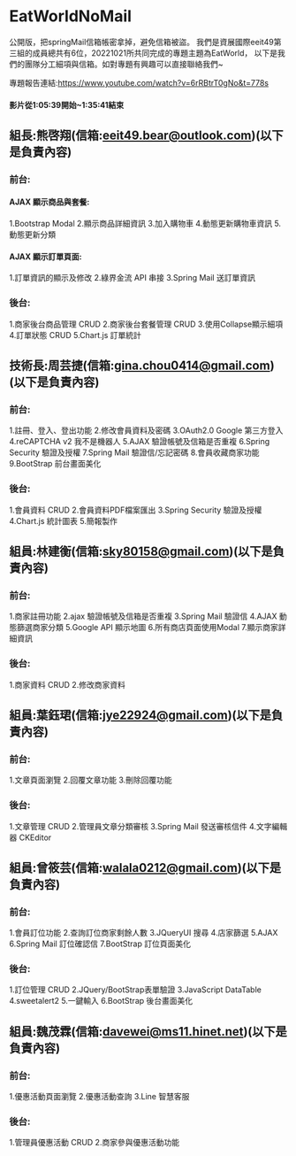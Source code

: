 # EatWorldNoMail
公開版，把springMail信箱帳密拿掉，避免信箱被盜。
我們是資展國際eeit49第三組的成員總共有6位，20221021所共同完成的專題主題為EatWorld，
以下是我們的團隊分工細項與信箱。如對專題有興趣可以直接聯絡我們~

專題報告連結:https://www.youtube.com/watch?v=6rRBtrT0gNo&t=778s
<h4>影片從1:05:39開始~1:35:41結束</h4>

組長:熊啓翔(信箱:eeit49.bear@outlook.com)(以下是負責內容)
---------------------------------------------------------------------------
<h3>前台:</h3>
<h4>AJAX 顯示商品與套餐:</h4>
  1.Bootstrap Modal
  2.顯示商品詳細資訊
  3.加入購物車
  4.動態更新購物車資訊
  5.動態更新分類

<h4>AJAX 顯示訂單頁面:</h4>
1.訂單資訊的顯示及修改
2.綠界金流 API 串接
3.Spring Mail 送訂單資訊

<h3>後台:</h3>
1.商家後台商品管理 CRUD
2.商家後台套餐管理 CRUD
3.使用Collapse顯示細項
4.訂單狀態 CRUD
5.Chart.js 訂單統計

技術長:周芸捷(信箱:gina.chou0414@gmail.com)(以下是負責內容)
---------------------------------------------------------------------------
<h3>前台:</h3>
1.註冊、登入、登出功能
2.修改會員資料及密碼
3.OAuth2.0 Google 第三方登入
4.reCAPTCHA   v2 我不是機器人
5.AJAX 驗證帳號及信箱是否重複
6.Spring Security 驗證及授權
7.Spring Mail 驗證信/忘記密碼
8.會員收藏商家功能
9.BootStrap 前台畫面美化

<h3>後台:</h3>
1.會員資料 CRUD
2.會員資料PDF檔案匯出
3.Spring Security 驗證及授權
4.Chart.js 統計圖表
5.簡報製作

組員:林建衡(信箱:sky80158@gmail.com)(以下是負責內容)
---------------------------------------------------------------------------
<h3>前台:</h3>
1.商家註冊功能
2.ajax 驗證帳號及信箱是否重複
3.Spring Mail 驗證信
4.AJAX 動態篩選商家分類
5.Google API 顯示地圖
6.所有商店頁面使用Modal
7.顯示商家詳細資訊

<h3>後台:</h3>
1.商家資料 CRUD
2.修改商家資料

組員:葉鈺珺(信箱:jye22924@gmail.com)(以下是負責內容)
---------------------------------------------------------------------------
<h3>前台:</h3>
1.文章頁面瀏覽
2.回覆文章功能
3.刪除回覆功能

<h3>後台:</h3>
1.文章管理 CRUD
2.管理員文章分類審核
3.Spring Mail 發送審核信件
4.文字編輯器 CKEditor

組員:曾筱芸(信箱:walala0212@gmail.com)(以下是負責內容)
---------------------------------------------------------------------------
<h3>前台:</h3>
1.會員訂位功能 
2.查詢訂位商家剩餘人數
3.JQueryUI 搜尋
4.店家篩選
5.AJAX
6.Spring Mail 訂位確認信
7.BootStrap 訂位頁面美化

<h3>後台:</h3>
1.訂位管理  CRUD
2.JQuery/BootStrap表單驗證
3.JavaScript DataTable 
4.sweetalert2
5.一鍵輸入
6.BootStrap  後台畫面美化

組員:魏茂霖(信箱:davewei@ms11.hinet.net)(以下是負責內容)
---------------------------------------------------------------------------
<h3>前台:</h3>
1.優惠活動頁面瀏覽
2.優惠活動查詢
3.Line 智慧客服

<h3>後台:</h3>
1.管理員優惠活動 CRUD
2.商家參與優惠活動功能
